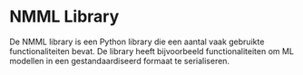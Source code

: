 # NMML Library

De NMML library is een Python library die een aantal vaak gebruikte functionaliteiten bevat. De library heeft
bijvoorbeeld functionaliteiten om ML modellen in een gestandaardiseerd formaat te serialiseren.
